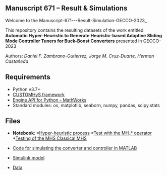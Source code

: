 ## Manuscript 671 – Result & Simulations

Welcome to the Manuscript-671---Result-Simulation-GECCO-2023_

This repository contains the resulting datasets of the work entitled **Automatic Hyper-Heuristic to Generate Heuristic-based Adaptive**
**Sliding Mode Controller Tuners for Buck-Boost Converters** presented in GECCO-2023

Authors: _Daniel F. Zambrano-Gutierrez, Jorge M. Cruz-Duarte, Herman Castañeda_

## Requirements
* Python v3.7+
* [CUSTOMHyS framework](https://github.com/jcrvz/customhys.git)
* [Engine API for Python - MathWorks](https://www.mathworks.com/help/matlab/matlab_external/install-the-matlab-engine-for-python.html)
* Standard modules: os, matplotlib, seaborn, numpy, pandas, scipy.stats

## Files
* **Notebook**: 
*[Hyper-heuristic process](https://github.com/Danielfz14/GECCO_671/blob/main/HH_deslizante.ipynb)
*[Test with the MH_* operator](https://github.com/Danielfz14/GECCO_671/blob/main/deslizanteHH.ipynb)
*[Testing of the MHS Classical MHS](https://github.com/Danielfz14/GECCO_671/blob/main/Gecco-PSO-GA.ipynb)
    
* [Code for simulating the converter and controller in MATLAB](https://github.com/Danielfz14/GECCO_671/blob/main/HHmododeslizante2.m)
* [Simulink model](https://github.com/Danielfz14/GECCO_671/blob/main/s1.slx)
* [Data](https://github.com/Danielfz14/GECCO_671/tree/main/Datos)

